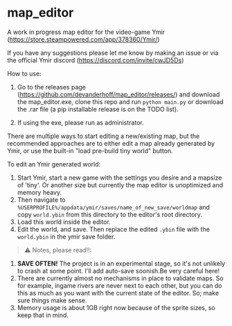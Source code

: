 # map_editor
A work in progress map editor for the video-game Ymir (https://store.steampowered.com/app/378360/Ymir/)

If you have any suggestions please let me know by making an issue or via the official Ymir discord (https://discord.com/invite/cwJD5Ds)

How to use:

1) Go to the releases page (https://github.com/devanderhoff/map_editor/releases/) and download the map_editor.exe, clone this repo and run ```python main.py``` or download the .rar file (a pip installable release is on the TODO list).

2) If using the exe, please run as administrator.

There are multiple ways to start editing a new/existing map, but the recommended approaches are to either edit a map already generated by Ymir, or use the built-in "load pre-build tiny world" button.

  To edit an Ymir generated world:
  1) Start Ymir, start a new game with the settings you desire and a mapsize of 'tiny'. Or another size but currently the map editor is unoptimized and memory heavy.
  2) Then navigate to ```%USERPROFILE%/appdata/ymir/saves/name_of_new_save/worldmap``` and copy ```world.ybin``` from this directory to the editor's root directory.
  3) Load this world inside the editor. 
  4) Edit the world, and save. Then replace the edited ```.ybin``` file with the ```world.ybin``` in the ymir save folder.
  
> :warning: Notes, please read!!: 

1)  **SAVE OFTEN!** The project is in an experimental stage, so it's not unlikely to crash at some point. I'll add auto-save soonish.Be very careful here!
2) There are currently almost no mechanisms in place to validate maps. So for example, ingame rivers are never next to each other, but you can do this as much as you want with the current state of the editor. So; make sure things make sense.
3) Memory usage is about 1GB right now because of the sprite sizes, so keep that in mind.
